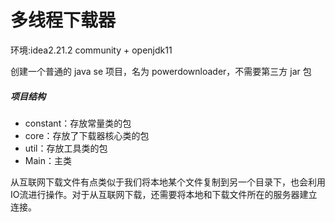 # 多线程下载器

环境:idea2.21.2 community + openjdk11<br/>

创建一个普通的 java se 项目，名为 powerdownloader，不需要第三方 jar 包

##### 项目结构

<ul>
<li>constant：存放常量类的包</li>
<li>core：存放了下载器核心类的包</li>
<li>util：存放工具类的包</li>
<li>Main：主类</li>
</ul>
从互联网下载文件有点类似于我们将本地某个文件复制到另一个目录下，也会利用IO流进行操作。对于从互联网下载，还需要将本地和下载文件所在的服务器建立连接。

